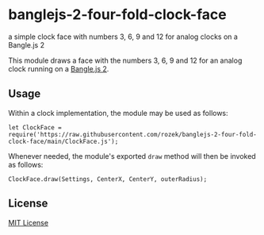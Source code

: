 # banglejs-2-four-fold-clock-face #

a simple clock face with numbers 3, 6, 9 and 12 for analog clocks on a Bangle.js 2

This module draws a face with the numbers 3, 6, 9 and 12 for an analog clock running on a [Bangle.js 2](https://www.espruino.com/Bangle.js2).

## Usage ##

Within a clock implementation, the module may be used as follows:

```
let ClockFace = require('https://raw.githubusercontent.com/rozek/banglejs-2-four-fold-clock-face/main/ClockFace.js');
```

Whenever needed, the module's exported `draw` method will then be invoked as follows:

```
ClockFace.draw(Settings, CenterX, CenterY, outerRadius);
```

## License ##

[MIT License](LICENSE.md)
